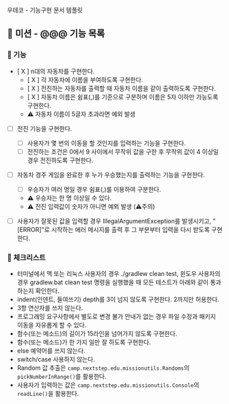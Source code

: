 우테코 - 기능구현 문서 템플릿


## 🚀 미션 - @@@ 기능 목록

### 🎨 기능

- [ X ] n대의 자동차를 구현한다.
  + [ X ] 각 자동차에 이름을 부여하도록 구현한다.
  + [ X ] 전진하는 자동차를 출력할 때 자동차 이름을 같이 출력하도록 구현한다.
  + [ X ] 자동차 이름은 쉼표(,)를 기준으로 구분하며 이름은 5자 이하만 가능도록 구현한다.
  + ⚠️ 자동차 이름이 5글자 초과라면 예외 발생
- [ ] 전진 기능을 구현한다.
  + [ ] 사용자가 몇 번의 이동을 할 것인지를 입력하는 기능을 구현한다.
  + [ ] 전진하는 조건은 0에서 9 사이에서 무작위 값을 구한 후 무작위 값이 4 이상일 경우 전진하도록 구현한다.
- [ ] 자동차 경주 게임을 완료한 후 누가 우승했는지를 출력하는 기능을 구현한다.
  - [ ] 우승자가 여러 명일 경우 쉼표(,)를 이용하여 구분한다.
  - ⚠️ 우승자는 한 명 이상일 수 있다.
  - ⚠️ 전진 입력값이 숫자가 아니면 예외 발생
(⚠️주의)
- [ ] 사용자가 잘못된 값을 입력할 경우 IllegalArgumentException를 발생시키고, "[ERROR]"로 시작하는 에러 메시지를 출력 후 그 부분부터 입력을 다시 받도록 구현한다.



### 🍬 체크리스트

- 터미널에서 맥 또는 리눅스 사용자의 경우 ./gradlew clean test, 윈도우 사용자의 경우 gradlew.bat clean test 명령을 실행했을 때 모든 테스트가 아래와 같이 통과하는지 확인한다.
- indent(인덴트, 들여쓰기) depth를 3이 넘지 않도록 구현한다. 2까지만 허용한다.
- 3항 연산자를 쓰지 않는다.
- 프로그래밍 요구사항에서 별도로 변경 불가 안내가 없는 경우 파일 수정과 패키지 이동을 자유롭게 할 수 있다.
- 함수(또는 메소드)의 길이가 15라인을 넘어가지 않도록 구현한다.
- 함수(또는 메소드)가 한 가지 일만 잘 하도록 구현한다.
- else 예약어를 쓰지 않는다.
- switch/case 사용하지 않는다.
- Random 값 추출은 `camp.nextstep.edu.missionutils.Randoms`의 `pickNumberInRange()`를 활용한다.
- 사용자가 입력하는 값은 `camp.nextstep.edu.missionutils.Console`의 `readLine()`을 활용한다.
